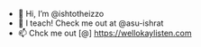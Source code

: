- 👋 Hi, I’m @ishtotheizzo
- 🌱 I teach! Check me out at @asu-ishrat 
- 📫 Chck me out [@] https://wellokaylisten.com 

<!---
ishtotheizzo/ishtotheizzo is a ✨ special ✨ repository because its `README.md` (this file) appears on your GitHub profile.
You can click the Preview link to take a look at your changes.
--->
